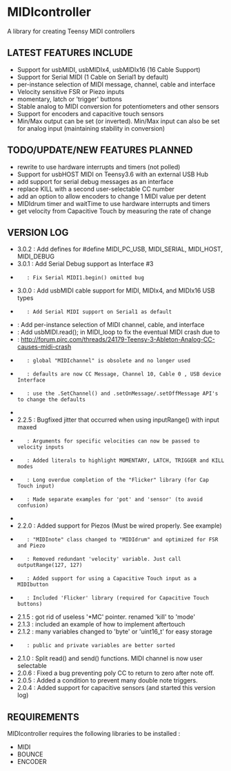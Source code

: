 # MIDIcontroller

A library for creating Teensy MIDI controllers

## LATEST FEATURES INCLUDE
  - Support for usbMIDI, usbMIDIx4, usbMIDIx16 (16 Cable Support)
  - Support for Serial MIDI (1 Cable on Serial1 by default)
  - per-instance selection of MIDI message, channel, cable and interface
  - Velocity sensitive FSR or Piezo inputs
  - momentary, latch or 'trigger' buttons
  - Stable analog to MIDI conversion for potentiometers and other sensors
  - Support for encoders and capacitive touch sensors
  - Min/Max output can be set (or inverted). 
    Min/Max input can also be set for analog input 
    (maintaining stability in conversion)

## TODO/UPDATE/NEW FEATURES PLANNED
  - rewrite to use hardware interrupts and timers (not polled)
  - Support for usbHOST MIDI on Teensy3.6 with an external USB Hub
  - add support for serial debug messages as an interface
  - replace KILL with a second user-selectable CC number
  - add an option to allow encoders to change 1 MIDI value per detent
  - MIDIdrum timer and waitTime  to use hardware interrupts and timers 
  - get velocity from Capacitive Touch by measuring the rate of change

## VERSION LOG
-  3.0.2 : Add defines for #define MIDI_PC_USB, MIDI_SERIAL, MIDI_HOST, MIDI_DEBUG
-  3.0.1 : Add Serial Debug support as Interface #3
-        : Fix Serial MIDI1.begin() omitted bug
-  3.0.0 : Add usbMIDI cable support for MIDI, MIDIx4, and MIDIx16 USB types
-        : Add Serial MIDI support on Serial1 as default
-	 : Add per-instance selection of MIDI channel, cable, and interface
-	 : Add usbMIDI.read(); in MIDI_loop to fix the eventual MIDI crash due to 
-	 : http://forum.pjrc.com/threads/24179-Teensy-3-Ableton-Analog-CC-causes-midi-crash
-        : global "MIDIchannel" is obsolete and no longer used
-        : defaults are now CC Message, Channel 10, Cable 0 , USB device Interface
-        : use the .SetChannel() and .setOnMessage/.setOffMessage API's to change the defaults
-
-  2.2.5 : Bugfixed jitter that occurred when using inputRange() with input maxed
-        : Arguments for specific velocities can now be passed to velocity inputs
-        : Added literals to highlight MOMENTARY, LATCH, TRIGGER and KILL modes
-        : Long overdue completion of the "Flicker" library (for Cap Touch input)
-        : Made separate examples for 'pot' and 'sensor' (to avoid confusion)
-        
-  2.2.0 : Added support for Piezos (Must be wired properly. See example)
-        : "MIDInote" class changed to "MIDIdrum" and optimized for FSR and Piezo
-        : Removed redundant 'velocity' variable. Just call outputRange(127, 127)
-        : Added support for using a Capacitive Touch input as a MIDIbutton
-        : Included 'Flicker' library (required for Capacitive Touch buttons)
-  2.1.5 : got rid of useless '*MC' pointer. renamed 'kill' to 'mode'
-  2.1.3 : included an example of how to implement aftertouch
-  2.1.2 : many variables changed to 'byte' or 'uint16_t' for easy storage
-        : public and private variables are better sorted
-  2.1.0 : Split read() and send() functions. MIDI channel is now user selectable
-  2.0.6 : Fixed a bug preventing poly CC to return to zero after note off.
-  2.0.5 : Added a condition to prevent many double note triggers.
-  2.0.4 : Added support for capacitive sensors (and started this version log)

  
## REQUIREMENTS

MIDIcontroller requires the following libraries to be installed :

- MIDI
- BOUNCE
- ENCODER

